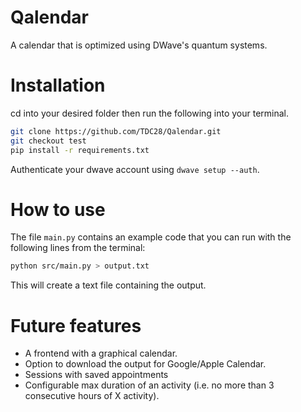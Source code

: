 # Qalendar

A calendar that is optimized using DWave's quantum systems.

# Installation

cd into your desired folder then run the following into your terminal.

```bash
git clone https://github.com/TDC28/Qalendar.git
git checkout test
pip install -r requirements.txt
```

Authenticate your dwave account using `dwave setup --auth`.

# How to use
The file `main.py` contains an example code that you can run with the following lines from the terminal:

```bash
python src/main.py > output.txt
```

This will create a text file containing the output.

# Future features
- A frontend with a graphical calendar.
- Option to download the output for Google/Apple Calendar. 
- Sessions with saved appointments
- Configurable max duration of an activity (i.e. no more than 3 consecutive hours of X activity).

